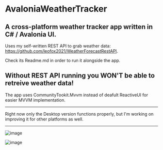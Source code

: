 # AvaloniaWeatherTracker
A cross-platform weather tracker app written in C# / Avalonia UI.
---
Uses my self-written REST API to grab weather data: https://github.com/leofox2021/WeatherForecastRestAPI.

Check its Readme.md in order to run it alongside the app. 

Without REST API running you WON'T be able to retreive weather data!
---

The app uses CommunityTookit.Mvvm instead of deafult ReactiveUI for easier MVVM implementation.

---

Right now only the Desktop version functions properly, but I'm working on improving it for other platforms as well.

---

![image](https://github.com/leofox2021/AvaloniaWeatherTracker/assets/77863733/e49855d4-fd4c-4071-b07b-2b5a3ee2141d)

![image](https://github.com/leofox2021/AvaloniaWeatherTracker/assets/77863733/a6465ee8-6ca1-4465-97ad-b35de6ed8de0)
